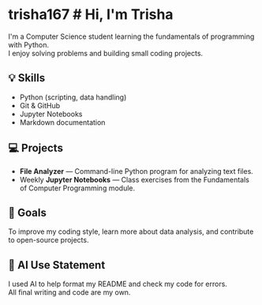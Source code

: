 # trisha167 # Hi, I'm Trisha

I'm a Computer Science student learning the fundamentals of programming with Python.  
I enjoy solving problems and building small coding projects.

## 💡 Skills
- Python (scripting, data handling)
- Git & GitHub
- Jupyter Notebooks
- Markdown documentation

## 💻 Projects
- **File Analyzer** — Command-line Python program for analyzing text files.  
- Weekly **Jupyter Notebooks** — Class exercises from the Fundamentals of Computer Programming module.

## 🎯 Goals
To improve my coding style, learn more about data analysis, and contribute to open-source projects.

## 🤖 AI Use Statement
I used AI to help format my README and check my code for errors.  
All final writing and code are my own.


